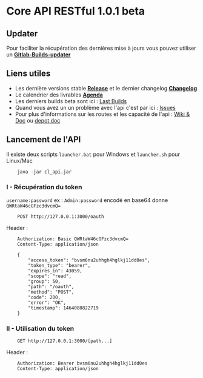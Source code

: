 # Core API RESTful 1.0.1 beta
## Updater
Pour faciliter la récupération des dernières mise à jours vous pouvez utiliser un **[Gitlab-Builds-updater](https://gitlab.com/tfSheol/Gitlab-Builds-updater)**

## Liens utiles
* Les dernière versions stable **[Release](https://gitlab.com/CodeandLearn/core_api/pipelines?scope=tags)** et le dernier changelog **[Changelog](https://gitlab.com/CodeandLearn/core_api/tags)**
* Le calendrier des livrables **[Agenda](https://gitlab.com/CodeandLearn/core_api/milestones)**
* Les derniers builds beta sont ici : [Last Builds](https://gitlab.com/CodeandLearn/core_api/pipelines)
* Quand vous avez un un problème avec l'api c'est par ici : [Issues](https://gitlab.com/CodeandLearn/core_api/issues)
* Pour plus d'informations sur les routes et les capacité de l'api : [Wiki & Doc](https://gitlab.com/CodeandLearn/core_api/wikis/home) ou [depot doc](https://gitlab.com/CodeandLearn/Doc) 

## Lancement de l'API
Il existe deux scripts `launcher.bat` pour Windows et `launcher.sh` pour Linux/Mac
```
	java -jar cl_api.jar
```

### I - Récupération du token
`username:password` ex : `Admin:password` encodé en base64 donne `QWRtaW46cGFzc3dvcmQ=`
```
	POST http://127.0.0.1:3000/oauth
```

Header :
```
    Authorization: Basic QWRtaW46cGFzc3dvcmQ=
    Content-Type: application/json
```

```
    {
        "access_token": "bvsm6nu2uhhgh4hglkj11dd0es",
        "token_type": "bearer",
        "expires_in": 43059,
        "scope": "read",
        "group": 50,
        "path": "/oauth",
        "method": "POST",
        "code": 200,
        "error": "OK",
        "timestamp": 1464088822719
    }
```

### II - Utilisation du token
```
    GET http://127.0.0.1:3000/[path...]
```

Header :
```
    Authorization: Bearer bvsm6nu2uhhgh4hglkj11dd0es
    Content-Type: application/json
```